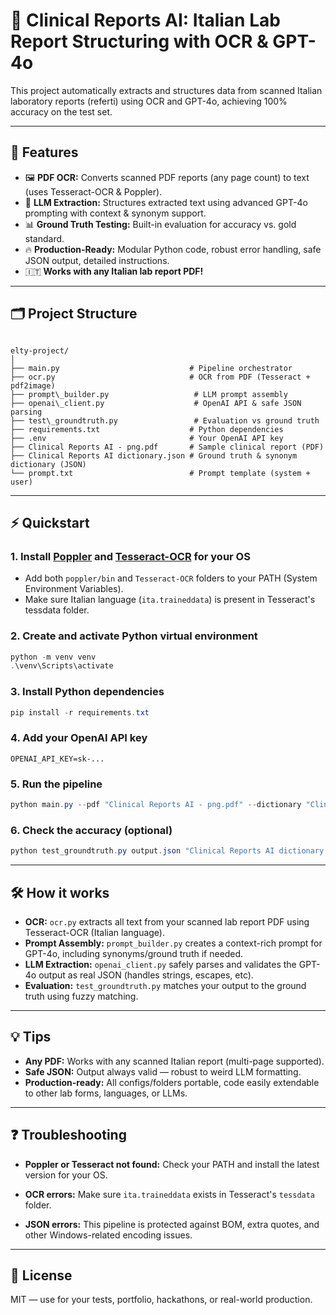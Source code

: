 # 🏥 Clinical Reports AI: Italian Lab Report Structuring with OCR & GPT-4o

This project automatically extracts and structures data from scanned Italian laboratory reports (referti) using OCR and GPT-4o, achieving 100% accuracy on the test set.

---

## 🚀 Features

- 🖼️ **PDF OCR:** Converts scanned PDF reports (any page count) to text (uses Tesseract-OCR & Poppler).
- 🤖 **LLM Extraction:** Structures extracted text using advanced GPT-4o prompting with context & synonym support.
- 📊 **Ground Truth Testing:** Built-in evaluation for accuracy vs. gold standard.
- 🔥 **Production-Ready:** Modular Python code, robust error handling, safe JSON output, detailed instructions.
- 🇮🇹 **Works with any Italian lab report PDF!**

---

## 🗂️ Project Structure

```

elty-project/
│
├── main.py                             # Pipeline orchestrator
├── ocr.py                              # OCR from PDF (Tesseract + pdf2image)
├── prompt\_builder.py                   # LLM prompt assembly
├── openai\_client.py                    # OpenAI API & safe JSON parsing
├── test\_groundtruth.py                 # Evaluation vs ground truth
├── requirements.txt                    # Python dependencies
├── .env                                # Your OpenAI API key
├── Clinical Reports AI - png.pdf       # Sample clinical report (PDF)
├── Clinical Reports AI dictionary.json # Ground truth & synonym dictionary (JSON)
└── prompt.txt                          # Prompt template (system + user)

````

---

## ⚡ Quickstart

### 1. **Install [Poppler](https://github.com/oschwartz10612/poppler-windows/releases/) and [Tesseract-OCR](https://github.com/UB-Mannheim/tesseract/releases/) for your OS**
- Add both `poppler/bin` and `Tesseract-OCR` folders to your PATH (System Environment Variables).
- Make sure Italian language (`ita.traineddata`) is present in Tesseract's tessdata folder.

### 2. **Create and activate Python virtual environment**

```powershell
python -m venv venv
.\venv\Scripts\activate
````

### 3. **Install Python dependencies**

```powershell
pip install -r requirements.txt
```

### 4. **Add your OpenAI API key**

```env
OPENAI_API_KEY=sk-...
```

### 5. **Run the pipeline**

```powershell
python main.py --pdf "Clinical Reports AI - png.pdf" --dictionary "Clinical Reports AI dictionary.json" --prompt "prompt.txt" --output "output.json"
```

### 6. **Check the accuracy (optional)**

```powershell
python test_groundtruth.py output.json "Clinical Reports AI dictionary.json"
```

---

## 🛠️ How it works

* **OCR:** `ocr.py` extracts all text from your scanned lab report PDF using Tesseract-OCR (Italian language).
* **Prompt Assembly:** `prompt_builder.py` creates a context-rich prompt for GPT-4o, including synonyms/ground truth if needed.
* **LLM Extraction:** `openai_client.py` safely parses and validates the GPT-4o output as real JSON (handles strings, escapes, etc).
* **Evaluation:** `test_groundtruth.py` matches your output to the ground truth using fuzzy matching.

---

## 💡 Tips

* **Any PDF:** Works with any scanned Italian report (multi-page supported).
* **Safe JSON:** Output always valid — robust to weird LLM formatting.
* **Production-ready:** All configs/folders portable, code easily extendable to other lab forms, languages, or LLMs.

---

## ❓ Troubleshooting

* **Poppler or Tesseract not found:**
  Check your PATH and install the latest version for your OS.

* **OCR errors:**
  Make sure `ita.traineddata` exists in Tesseract's `tessdata` folder.

* **JSON errors:**
  This pipeline is protected against BOM, extra quotes, and other Windows-related encoding issues.

---

## 📄 License

MIT — use for your tests, portfolio, hackathons, or real-world production.

```
```
